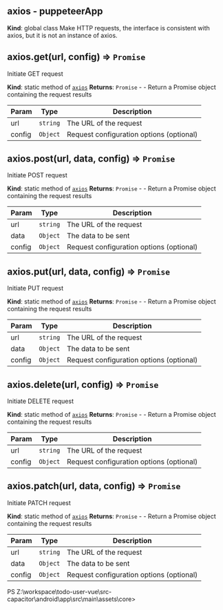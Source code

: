 
## axios - puppeteerApp
**Kind**: global class
Make HTTP requests, the interface is consistent with axios, but it is not an instance of axios.

<a name="axios.get"></a>

## axios.get(url, config) ⇒ <code>Promise</code>
Initiate GET request

**Kind**: static method of [<code>axios</code>](#axios)
**Returns**: <code>Promise</code> - - Return a Promise object containing the request results

| Param | Type | Description |
| --- | --- | --- |
| url | <code>string</code> | The URL of the request |
| config | <code>Object</code> | Request configuration options (optional) |

<a name="axios.post"></a>

## axios.post(url, data, config) ⇒ <code>Promise</code>
Initiate POST request

**Kind**: static method of [<code>axios</code>](#axios)
**Returns**: <code>Promise</code> - - Return a Promise object containing the request results

| Param | Type | Description |
| --- | --- | --- |
| url | <code>string</code> | The URL of the request |
| data | <code>Object</code> | The data to be sent |
| config | <code>Object</code> | Request configuration options (optional) |

<a name="axios.put"></a>

## axios.put(url, data, config) ⇒ <code>Promise</code>
Initiate PUT request

**Kind**: static method of [<code>axios</code>](#axios)
**Returns**: <code>Promise</code> - - Return a Promise object containing the request results

| Param | Type | Description |
| --- | --- | --- |
| url | <code>string</code> | The URL of the request |
| data | <code>Object</code> | The data to be sent |
| config | <code>Object</code> | Request configuration options (optional) |

<a name="axios.delete"></a>

## axios.delete(url, config) ⇒ <code>Promise</code>
Initiate DELETE request

**Kind**: static method of [<code>axios</code>](#axios)
**Returns**: <code>Promise</code> - - Return a Promise object containing the request results

| Param | Type | Description |
| --- | --- | --- |
| url | <code>string</code> | The URL of the request |
| config | <code>Object</code> | Request configuration options (optional) |

<a name="axios.patch"></a>

## axios.patch(url, data, config) ⇒ <code>Promise</code>
Initiate PATCH  request

**Kind**: static method of [<code>axios</code>](#axios)
**Returns**: <code>Promise</code> - - Return a Promise object containing the request results

| Param | Type | Description |
| --- | --- | --- |
| url | <code>string</code> | The URL of the request |
| data | <code>Object</code> | The data to be sent |
| config | <code>Object</code> | Request configuration options (optional) |

PS Z:\workspace\todo-user-vue\src-capacitor\android\app\src\main\assets\core> 
